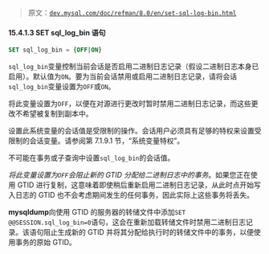 > 原文：[`dev.mysql.com/doc/refman/8.0/en/set-sql-log-bin.html`](https://dev.mysql.com/doc/refman/8.0/en/set-sql-log-bin.html)

#### 15.4.1.3 SET sql_log_bin 语句

```sql
SET sql_log_bin = {OFF|ON}
```

`sql_log_bin`变量控制当前会话是否启用二进制日志记录（假设二进制日志本身已启用）。默认值为`ON`。要为当前会话禁用或启用二进制日志记录，请将会话`sql_log_bin`变量设置为`OFF`或`ON`。

将此变量设置为`OFF`，以便在对源进行更改时暂时禁用二进制日志记录，而这些更改不希望被复制到副本中。

设置此系统变量的会话值是受限制的操作。会话用户必须具有足够的特权来设置受限制的会话变量。请参阅第 7.1.9.1 节，“系统变量特权”。

不可能在事务或子查询中设置`sql_log_bin`的会话值。

*将此变量设置为`OFF`会阻止新的 GTID 分配给二进制日志中的事务*。如果您正在使用 GTID 进行复制，这意味着即使稍后重新启用二进制日志记录，从此时点开始写入日志的 GTID 也不会考虑期间发生的任何事务，因此实际上这些事务将丢失。

**mysqldump**向使用 GTID 的服务器的转储文件中添加`SET @@SESSION.sql_log_bin=0`语句，这会在重新加载转储文件时禁用二进制日志记录。该语句阻止生成新的 GTID 并将其分配给执行时的转储文件中的事务，以便使用事务的原始 GTID。
